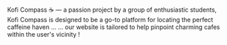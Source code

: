 Kofi Compass ☕
— a passion project by a group of enthusiastic students, Kofi Compass is designed to be a go-to platform for locating the perfect caffeine haven ...
... our website is tailored to help pinpoint charming cafes within the user's vicinity ! 
